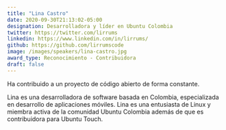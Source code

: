 ```yaml
---
title: "Lina Castro"
date: 2020-09-30T21:13:02-05:00
designation: Desarrolladora y líder en Ubuntu Colombia
twitter: https://twitter.com/lirrums
linkedin: https://www.linkedin.com/in/lirrums/
github: https://github.com/lirrumscode
image: /images/speakers/lina-castro.jpg
award_type: Reconocimiento - Contribuidora
draft: false
---
```


Ha contribuido a un proyecto de código abierto de forma constante.

Lina es una desarrolladora de software basada en Colombia, especializada en desarrollo de aplicaciones móviles. Lina es una entusiasta de Linux y miembra activa de la comunidad Ubuntu Colombia además de que es contribuidora para Ubuntu Touch.